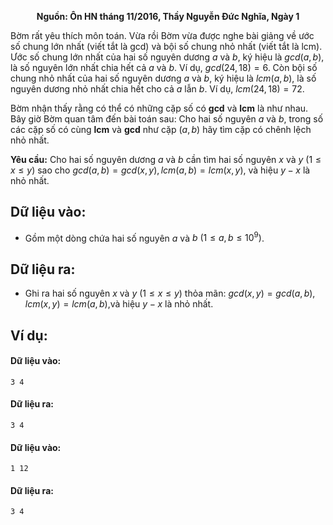 **<center>Nguồn: Ôn HN tháng 11/2016, Thầy Nguyễn Đức Nghĩa, Ngày 1</center>**

Bờm rất yêu thích môn toán. Vừa rồi Bờm vừa được nghe bài giảng về ước số chung lớn nhất (viết tắt là gcd) và bội số chung nhỏ nhất (viết tắt là lcm). Ước số chung lớn nhất của hai số nguyên dương $a$ và $b$, ký hiệu là $gcd(a, b)$, là số nguyên lớn nhất chia hết cả $a$ và $b$. Ví dụ, $gcd(24, 18) = 6$. Còn bội số chung nhỏ nhất của hai số nguyên dương $a$ và $b$, ký hiệu là $lcm(a, b)$, là số nguyên dương nhỏ nhất chia hết cho cả $a$ lẫn $b$. Ví dụ, $lcm(24, 18) = 72$.

Bờm nhận thấy rằng có thể có những cặp số có **gcd** và **lcm** là như nhau. Bây giờ Bờm quan tâm đến bài toán sau: Cho hai số nguyên $a$ và $b$, trong số các cặp số có cùng **lcm** và **gcd** như cặp $(a, b)$ hãy tìm cặp có chênh lệch nhỏ nhất.

**Yêu cầu:** Cho hai số nguyên dương $a$ và $b$ cần tìm hai số nguyên $x$ và $y\ (1 ≤ x ≤ y)$ sao cho $gcd(a, b) = gcd(x, y), lcm(a, b) = lcm(x, y)$, và hiệu $y − x$ là nhỏ nhất.

## Dữ liệu vào:
- Gồm một dòng chứa hai số nguyên $a$ và $b\ (1 ≤ a, b ≤ 10^9)$.

## Dữ liệu ra:
- Ghi ra hai số nguyên $x$ và $y\ (1 ≤ x ≤ y)$ thỏa mãn: $gcd(x, y) = gcd(a, b), lcm(x, y) = lcm(a, b)$,và hiệu $y − x$ là nhỏ nhất.

## Ví dụ:
#### Dữ liệu vào:
```
3 4
```

#### Dữ liệu ra:
```
3 4
```

#### Dữ liệu vào:
```
1 12
```

#### Dữ liệu ra:
```
3 4
```
